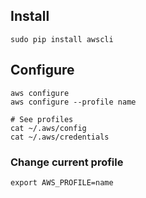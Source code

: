 ## Install
```shell
sudo pip install awscli
```

## Configure
```shell
aws configure
aws configure --profile name

# See profiles
cat ~/.aws/config
cat ~/.aws/credentials
```

### Change current profile
```shell
export AWS_PROFILE=name
```

